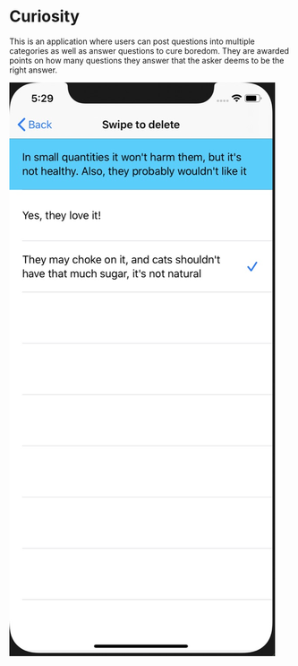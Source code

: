 # Curiosity
This is an application where users can post questions into multiple categories as well as answer questions to cure boredom. They are awarded points on how many 
questions they answer that the asker deems to be the right answer. 

![](Curiosity/Assets.xcassets//58D3B0BC-D606-4CC1-A9D0-AECECDB78E03_1_105_c.imageset/58D3B0BC-D606-4CC1-A9D0-AECECDB78E03_1_105_c.jpeg)
